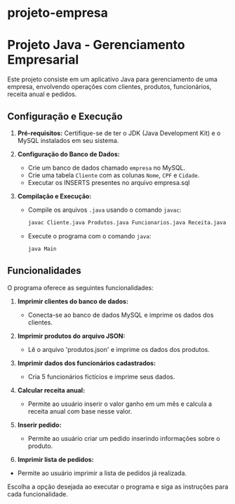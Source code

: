 # projeto-empresa
# Projeto Java - Gerenciamento Empresarial

Este projeto consiste em um aplicativo Java para gerenciamento de uma empresa, envolvendo operações com clientes, produtos, funcionários, receita anual e pedidos.

## Configuração e Execução

1. **Pré-requisitos:**
   Certifique-se de ter o JDK (Java Development Kit) e o MySQL instalados em seu sistema.

2. **Configuração do Banco de Dados:**
   - Crie um banco de dados chamado `empresa` no MySQL.
   - Crie uma tabela `Cliente` com as colunas `Nome`, `CPF` e `Cidade`.
   - Executar os INSERTS presentes no arquivo empresa.sql

3. **Compilação e Execução:**
   - Compile os arquivos `.java` usando o comando `javac`:
     ```bash
     javac Cliente.java Produtos.java Funcionarios.java Receita.java Pedidos.java Main.java
     ```
   - Execute o programa com o comando `java`:
     ```bash
     java Main
     ```

## Funcionalidades

O programa oferece as seguintes funcionalidades:

1. **Imprimir clientes do banco de dados:**
   - Conecta-se ao banco de dados MySQL e imprime os dados dos clientes.

2. **Imprimir produtos do arquivo JSON:**
   - Lê o arquivo 'produtos.json' e imprime os dados dos produtos.

3. **Imprimir dados dos funcionários cadastrados:**
   - Cria 5 funcionários fictícios e imprime seus dados.

4. **Calcular receita anual:**
   - Permite ao usuário inserir o valor ganho em um mês e calcula a receita anual com base nesse valor.

5. **Inserir pedido:**
   - Permite ao usuário criar um pedido inserindo informações sobre o produto.
6. **Imprimir lista de pedidos:**
- Permite ao usuário imprimir a lista de pedidos já realizada.
  
Escolha a opção desejada ao executar o programa e siga as instruções para cada funcionalidade.
